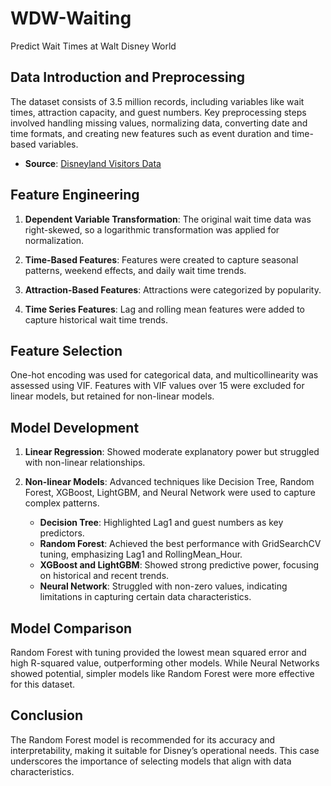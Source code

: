 # WDW-Waiting
Predict Wait Times at Walt Disney World

## Data Introduction and Preprocessing

The dataset consists of 3.5 million records, including variables like wait times, attraction capacity, and guest numbers. Key preprocessing steps involved handling missing values, normalizing data, converting date and time formats, and creating new features such as event duration and time-based variables.

- **Source**: [Disneyland Visitors Data](https://www.kaggle.com/datasets/ayushtankha/hackathon/data)

## Feature Engineering

1. **Dependent Variable Transformation**: The original wait time data was right-skewed, so a logarithmic transformation was applied for normalization.

2. **Time-Based Features**: Features were created to capture seasonal patterns, weekend effects, and daily wait time trends.

3. **Attraction-Based Features**: Attractions were categorized by popularity.

4. **Time Series Features**: Lag and rolling mean features were added to capture historical wait time trends.

## Feature Selection

One-hot encoding was used for categorical data, and multicollinearity was assessed using VIF. Features with VIF values over 15 were excluded for linear models, but retained for non-linear models.

## Model Development

1. **Linear Regression**: Showed moderate explanatory power but struggled with non-linear relationships.

2. **Non-linear Models**: Advanced techniques like Decision Tree, Random Forest, XGBoost, LightGBM, and Neural Network were used to capture complex patterns.

   - **Decision Tree**: Highlighted Lag1 and guest numbers as key predictors.
   - **Random Forest**: Achieved the best performance with GridSearchCV tuning, emphasizing Lag1 and RollingMean_Hour.
   - **XGBoost and LightGBM**: Showed strong predictive power, focusing on historical and recent trends.
   - **Neural Network**: Struggled with non-zero values, indicating limitations in capturing certain data characteristics.

## Model Comparison

Random Forest with tuning provided the lowest mean squared error and high R-squared value, outperforming other models. While Neural Networks showed potential, simpler models like Random Forest were more effective for this dataset.

## Conclusion

The Random Forest model is recommended for its accuracy and interpretability, making it suitable for Disney’s operational needs. This case underscores the importance of selecting models that align with data characteristics.
